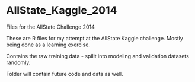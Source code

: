 AllState_Kaggle_2014
====================

Files for the AllState Challenge 2014

These are R files for my attempt at the AllState Kaggle challenge. Mostly being done as a learning exercise. 

Contains the raw training data - spilit into modeling and validation datasets randomly. 

Folder will contain future code and data as well.
